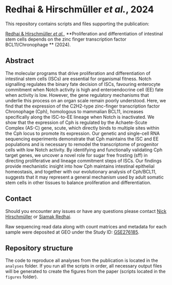 # Redhai & Hirschmüller _et al._, 2024

This repository contains scripts and files supporting the publication: </br>

[Redhai & Hirschmüller _et al._](https://www.biorxiv.org/), **Proliferation and differentiation of intestinal stem cells depends on the zinc finger transcription factor BCL11/Chronophage ** (2024).


## Abstract
The  molecular  programs  that  drive  proliferation  and  differentiation  of  intestinal  stem  cells (ISCs) are essential for organismal fitness. Notch signalling regulates the binary fate decision of ISCs, favouring enterocyte commitment when Notch activity is high and enteroendocrine cell (EE) fate when activity is low. However, the gene regulatory mechanisms that underlie this process on an organ scale remain poorly understood. Here, we find that the expression of the  C2H2-type  zinc-finger  transcription  factor  Chronophage  (Cph),  homologous  to mammalian  BCL11,  increases  specifically  along  the  ISC-to-EE  lineage  when  Notch  is inactivated. We show that the expression of Cph is regulated by the Achaete-Scute Complex (AS-C) gene, scute, which directly binds to multiple sites within the Cph locus to promote its expression. Our genetic and single-cell RNA sequencing experiments demonstrate that Cph maintains  the  ISC  and  EE  populations  and  is  necessary  to  remodel  the  transcriptome  of progenitor cells with low Notch activity. By identifying and functionally validating Cph target genes, we uncover a novel role for sugar free frosting (sff) in directing proliferative and lineage commitment steps of ISCs. Our findings provide mechanistic insight into how Cph maintains intestinal epithelial homeostasis, and together with our evolutionary analysis of Cph/BCL11, suggests that it may represent a general mechanism used by adult somatic stem cells in other tissues to balance proliferation and differentiation. 


## Contact
Should you encounter any issues or have any questions please contact [Nick Hirschmüller](mailto:hirschmueller.nick@gmail.com) or [Siamak Redhai](mailto:siamak.redhai@dkfz-heidelberg.de).

Raw sequencing read data along with count matrices and metadata for each sample were deposited at GEO under the Study ID: [GSE276185](https://www.ncbi.nlm.nih.gov/geo/query/acc.cgi?acc=GSE276185).


## Repository structure
The code to reproduce all analyses from the publication is located in the `analyses` folder. If you run all the scripts in order, all necessary output files will be generated to create the figures from the paper (scripts located in the `figures` folder).